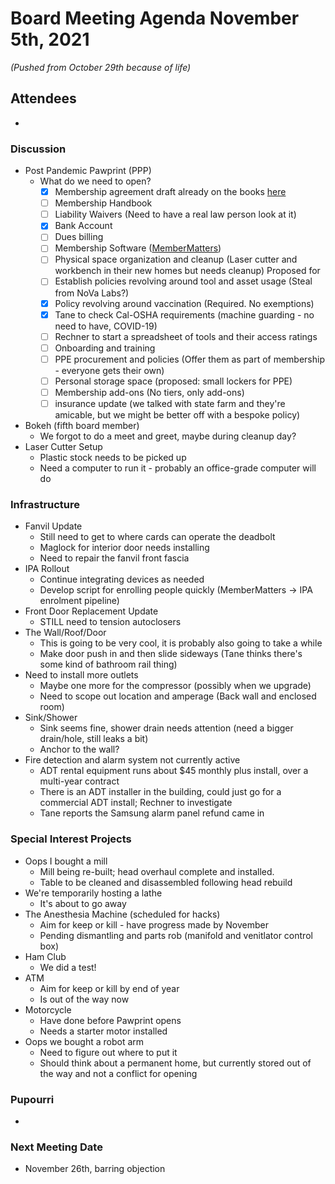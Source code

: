 # Board Meeting Agenda November 5th, 2021
_(Pushed from October 29th because of life)_
## Attendees
- 

### Discussion
- Post Pandemic Pawprint (PPP)
  - What do we need to open?
    - [x] Membership agreement draft already on the books [here](https://docs.google.com/document/d/1SWPpZvJvQzU8xjn52bWUc_9ROyN5fLHoaM5hWmdEbAc/edit?usp=sharing)
    - [ ] Membership Handbook
    - [ ] Liability Waivers (Need to have a real law person look at it)
    - [x] Bank Account 
    - [ ] Dues billing
    - [ ] Membership Software ([MemberMatters](https://members.pawprintprototyping.org/))
    - [ ] Physical space organization and cleanup (Laser cutter and workbench in their new homes but needs cleanup) Proposed for 
    - [ ] Establish policies revolving around tool and asset usage (Steal from NoVa Labs?)
    - [x] Policy revolving around vaccination (Required. No exemptions)
    - [x] Tane to check Cal-OSHA requirements (machine guarding - no need to have, COVID-19)
    - [ ] Rechner to start a spreadsheet of tools and their access ratings
    - [ ] Onboarding and training
    - [ ] PPE procurement and policies (Offer them as part of membership - everyone gets their own)
    - [ ] Personal storage space (proposed: small lockers for PPE)
    - [ ] Membership add-ons (No tiers, only add-ons)
    - [ ] insurance update (we talked with state farm and they're amicable, but we might be better off with a bespoke policy)
- Bokeh (fifth board member)
    - We forgot to do a meet and greet, maybe during cleanup day?
- Laser Cutter Setup
  - Plastic stock needs to be picked up
  - Need a computer to run it - probably an office-grade computer will do

### Infrastructure
- Fanvil Update
  - Still need to get to where cards can operate the deadbolt
  - Maglock for interior door needs installing
  - Need to repair the fanvil front fascia
- IPA Rollout
  - Continue integrating devices as needed
  - Develop script for enrolling people quickly (MemberMatters → IPA enrolment pipeline)
- Front Door Replacement Update
    - STILL need to tension autoclosers
- The Wall/Roof/Door
  - This is going to be very cool, it is probably also going to take a while
  - Make door push in and then slide sideways (Tane thinks there's some kind of bathroom rail thing)
- Need to install more outlets
  - Maybe one more for the compressor (possibly when we upgrade)
  - Need to scope out location and amperage (Back wall and enclosed room)
- Sink/Shower
  - Sink seems fine, shower drain needs attention (need a bigger drain/hole, still leaks a bit)
  - Anchor to the wall?
- Fire detection and alarm system not currently active
  - ADT rental equipment runs about $45 monthly plus install, over a multi-year contract
  - There is an ADT installer in the building, could just go for a commercial ADT install; Rechner to investigate
  - Tane reports the Samsung alarm panel refund came in

### Special Interest Projects
- Oops I bought a mill
  - Mill being re-built; head overhaul complete and installed.
  - Table to be cleaned and disassembled following head rebuild 
- We're temporarily hosting a lathe
  - It's about to go away
- The Anesthesia Machine (scheduled for hacks)
  - Aim for keep or kill - have progress made by November
  - Pending dismantling and parts rob (manifold and venitlator control box)
- Ham Club
  - We did a test!
- ATM
  - Aim for keep or kill by end of year
  - Is out of the way now
- Motorcycle
  - Have done before Pawprint opens
  - Needs a starter motor installed
- Oops we bought a robot arm
  - Need to figure out where to put it
  - Should think about a permanent home, but currently stored out of the way and not a conflict for opening

### Pupourri
- 

### Next Meeting Date
- November 26th, barring objection
